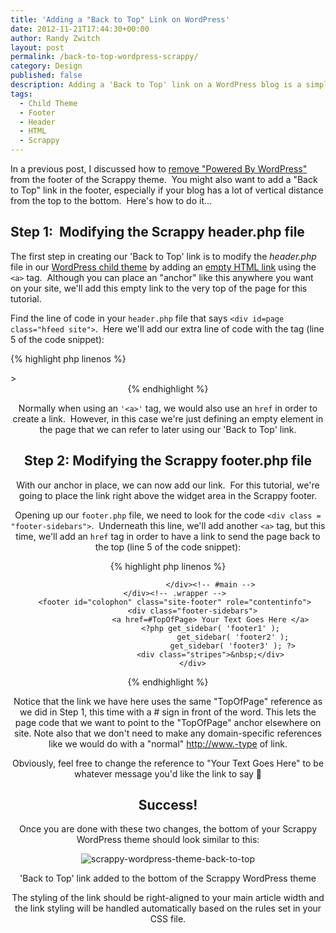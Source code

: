 ```yaml
---
title: 'Adding a "Back to Top" Link on WordPress'
date: 2012-11-21T17:44:30+00:00
author: Randy Zwitch
layout: post
permalink: /back-to-top-wordpress-scrappy/
category: Design
published: false
description: Adding a 'Back to Top' link on a WordPress blog is a simple update that can add a lot of usability. This post shows how to update the Scrappy theme.
tags:
  - Child Theme
  - Footer
  - Header
  - HTML
  - Scrappy
---
```

In a previous post, I discussed how to [remove "Powered By WordPress"](http://randyzwitch.com/removing-powered-by-wordpress-scrappy/ "Remove Powered By WordPress Scrappy theme") from the footer of the Scrappy theme.  You might also want to add a "Back to Top" link in the footer, especially if your blog has a lot of vertical distance from the top to the bottom.  Here's how to do it...

## Step 1:  Modifying the Scrappy header.php file

The first step in creating our 'Back to Top' link is to modify the _header.php_ file in our <a title="WordPress Child Theme" href="http://randyzwitch.com/twenty-eleven-child-theme-creating-css-file/" target="_blank">WordPress child theme</a> by adding an <a title="HTML anchor tag" href="http://www.w3schools.com/tags/tag_a.asp" target="_blank">empty HTML link</a> using the `<a>` tag.  Although you can place an "anchor" like this anywhere you want on your site, we'll add this empty link to the very top of the page for this tutorial.

Find the line of code in your `header.php` file that says `<div id=page class="hfeed site">`.  Here we'll add our extra line of code with the <a> tag (line 5 of the code snippet):

{% highlight php linenos %}
</head>

<body <?php body_class(); ?>>
<div id="page" class="hfeed site">
<a name= "TopOfPage"/a>
        <?php do_action( 'before' ); ?>
        <div class="wrapper">
                <header id="masthead" class="site-header" role="banner">
{% endhighlight %}

Normally when using an `'<a>'` tag, we would also use an `href` in order to create a link.  However, in this case we're just defining an empty element in the page that we can refer to later using our 'Back to Top' link.

## Step 2: Modifying the Scrappy footer.php file

With our anchor in place, we can now add our link.  For this tutorial, we're going to place the link right above the widget area in the Scrappy footer.

Opening up our `footer.php` file, we need to look for the code `<div class = "footer-sidebars">`.  Underneath this line, we'll add another `<a>` tag, but this time, we'll add an `href` tag in order to have a link to send the page back to the top (line 5 of the code snippet):

{% highlight php linenos %}

                       </div><!-- #main -->
       </div><!-- .wrapper -->
       <footer id="colophon" class="site-footer" role="contentinfo">
               <div class="footer-sidebars">
                       <a href=#TopOfPage> Your Text Goes Here </a>
                       <?php get_sidebar( 'footer1' );
                                 get_sidebar( 'footer2' );
                                 get_sidebar( 'footer3' ); ?>
                       <div class="stripes">&nbsp;</div>
               </div>
{% endhighlight %}

Notice that the link we have here uses the same "TopOfPage" reference as we did in Step 1, this time with a # sign in front of the word. This lets the page code that we want to point to the "TopOfPage" anchor elsewhere on site. Note also that we don't need to make any domain-specific references like we would do with a "normal" http://www.-type of link.

Obviously, feel free to change the reference to "Your Text Goes Here" to be whatever message you'd like the link to say 🙂

## Success!

Once you are done with these two changes, the bottom of your Scrappy WordPress theme should look similar to this:

![scrappy-wordpress-theme-back-to-top](/wp-content/uploads/2012/11/scrappy-wordpress-theme-back-to-top.png)
<p class="wp-caption-text">
'Back to Top' link added to the bottom of the Scrappy WordPress theme
</p>

The styling of the link should be right-aligned to your main article width and the link styling will be handled automatically based on the rules set in your CSS file.
